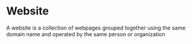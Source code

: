 # Website

A website is a collection of webpages grouped together using the same domain name and operated by the same person or organization